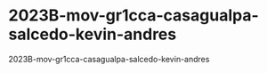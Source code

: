 # 2023B-mov-gr1cca-casagualpa-salcedo-kevin-andres
2023B-mov-gr1cca-casagualpa-salcedo-kevin-andres
